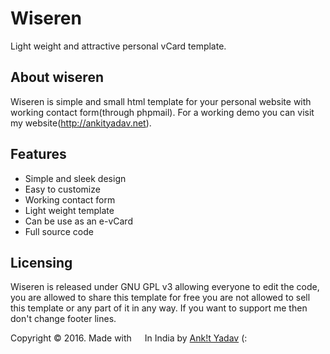 # Wiseren
Light weight and attractive personal vCard template.

## About wiseren
Wiseren is simple and small html template for your personal website with working contact form(through phpmail).
For a working demo you can visit my website(http://ankityadav.net).

## Features
- Simple and sleek design
- Easy to customize
- Working contact form
- Light weight template
- Can be use as an e-vCard
- Full source code

## Licensing
Wiseren is released under GNU GPL v3 allowing everyone to edit the code, you are allowed to share this template for free you are not allowed to sell this template or any part of it in any way. If you want to support me then don't change footer lines.




Copyright © 2016. Made with <img src="https://raw.githubusercontent.com/AgentGeek/Wiseren/img/svg/heart.svg" width="13px" height="13px"> In India by <a href="http://ankitYadav.net">Ank!t Yadav</a> (:
